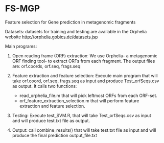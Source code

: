 # FS-MGP
Feature selection for Gene prediction in metagenomic fragments

Datasets: 
datasets for training and testing are available in the Orphelia website http://orphelia.gobics.de/datasets.jsp

Main programs:

1. Open reading frame (ORF) extraction: We use Orphelia- a metagenomic ORF finding tool- to extract ORFs from each fragment. The output files are: orf.coords, orf.seq, frags.seq

2. Feature extraction and feature selection: 
Execute  main program that will take orf.coord, orf.seq, frags.seq as input and produce   Test_orfSeqs.csv as output.  It calls two functions:
    - read_orphelia_file.m that will pick leftmost ORFs from each ORF-set.
    - orf_feature_extraction_selection.m that will perform feature extraction and feature selection.

3. Testing:
Execute test_SVM.R, that will take Test_orfSeqs.csv as input and will produce test.txt file as output.

4. Output:
call combine_results() that will take  test.txt file as input and will produce the final prediction
output_file.txt





